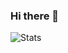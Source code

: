 ### Hi there 👋

![Stats](https://github-readme-stats.vercel.app/api?username=dbrrt&show_icons=true&count_private=true&hide=stars&include_all_commits=true&show_icons=true&layout=compact&theme=graywhite)

<!--


[![trophy](https://github-profile-trophy.vercel.app/?username=dbrrt)](https://github.com/ryo-ma/github-profile-trophy)-->
